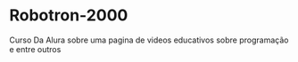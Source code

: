 # Robotron-2000
Curso Da Alura sobre uma pagina de videos educativos sobre programação e entre outros
